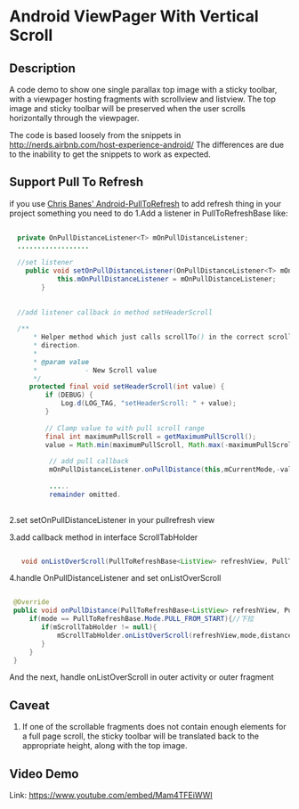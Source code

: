 # Android ViewPager With Vertical Scroll

## Description
A code demo to show one single parallax top image with a sticky toolbar, with a viewpager hosting fragments with scrollview and listview. The top image and sticky toolbar will be preserved when the user scrolls horizontally through the viewpager.

The code is based loosely from the snippets in http://nerds.airbnb.com/host-experience-android/ The differences are due to the inability to get the snippets to work as expected. 

## Support Pull To Refresh
if you use [Chris Banes' Android-PullToRefresh](https://github.com/chrisbanes/Android-PullToRefresh) to add refresh thing in your project 
something you need to do
1.Add a listener in PullToRefreshBase like:
   ```java 
    
     private OnPullDistanceListener<T> mOnPullDistanceListener;
     ..................
       
     //set listener
       public void setOnPullDistanceListener(OnPullDistanceListener<T> mOnPullDistanceListener) {
               this.mOnPullDistanceListener = mOnPullDistanceListener;
           }
           
           
     //add listener callback in method setHeaderScroll
          
     /**
     	 * Helper method which just calls scrollTo() in the correct scrolling
     	 * direction.
     	 * 
     	 * @param value
     	 *            - New Scroll value
     	 */
     	protected final void setHeaderScroll(int value) {
     		if (DEBUG) {
     			Log.d(LOG_TAG, "setHeaderScroll: " + value);
     		}
     
     		// Clamp value to with pull scroll range
     		final int maximumPullScroll = getMaximumPullScroll();
     		value = Math.min(maximumPullScroll, Math.max(-maximumPullScroll, value));
     
             // add pull callback
             mOnPullDistanceListener.onPullDistance(this,mCurrentMode,-value);
             
             .....
             remainder omitted.
                  
   ```
   
   2.set setOnPullDistanceListener in your pullrefresh view
   
   3.add callback method in interface ScrollTabHolder
   ```java 
   
      void onListOverScroll(PullToRefreshBase<ListView> refreshView, PullToRefreshBase.Mode mode, int distance);
   
   ```
   
   4.handle OnPullDistanceListener and set onListOverScroll
   
   ```java
   
    @Override
    public void onPullDistance(PullToRefreshBase<ListView> refreshView, PullToRefreshBase.Mode mode, int distance) {
        if(mode == PullToRefreshBase.Mode.PULL_FROM_START){//下拉
           if(mScrollTabHolder != null){
               mScrollTabHolder.onListOverScroll(refreshView,mode,distance);
           }
        }
    }
   
   ```
   And the next, handle onListOverScroll in outer activity or outer fragment
   
## Caveat
1. If one of the scrollable fragments does not contain enough elements for a full page scroll, the sticky toolbar will be translated back to the appropriate height, along with the top image.

## Video Demo
Link: https://www.youtube.com/embed/Mam4TFEiWWI 
